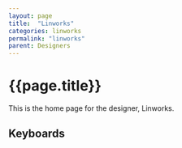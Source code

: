 ```yaml
---
layout: page
title:  "Linworks"
categories: linworks
permalink: "linworks"
parent: Designers
---
```

# {{page.title}}

This is the home page for the designer, Linworks.

## Keyboards
